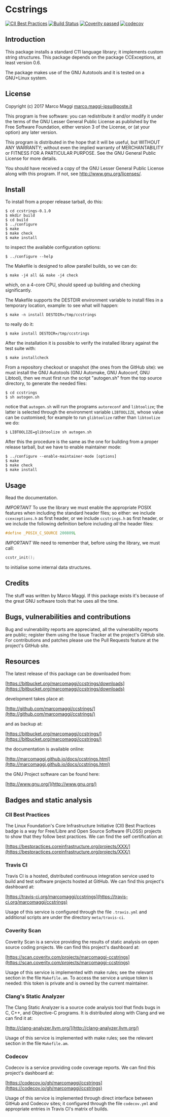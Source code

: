 # Ccstrings

[![CII Best Practices](https://bestpractices.coreinfrastructure.org/projects/XXX/badge)](https://bestpractices.coreinfrastructure.org/projects/XXX)
[![Build Status](https://travis-ci.org/marcomaggi/ccstrings.svg?branch=master)](https://travis-ci.org/marcomaggi/ccstrings)
[![Coverity passed](https://scan.coverity.com/projects/YYY/badge.svg)](https://scan.coverity.com/projects/marcomaggi-ccstrings)
[![codecov](https://codecov.io/gh/marcomaggi/ccstrings/branch/master/graph/badge.svg)](https://codecov.io/gh/marcomaggi/ccstrings)


## Introduction

This package  installs a  standard C11  language library;  it implements
custom  string   structures.   This  package  depends   on  the  package
CCExceptions, at least version 0.6.

The  package makes  use of  the  GNU Autotools  and  it is  tested on  a
GNU+Linux system.


## License

Copyright (c) 2017 Marco Maggi <marco.maggi-ipsu@poste.it>

This program is free software: you  can redistribute it and/or modify it
under the terms of the GNU Lesser General Public License as published by
the Free  Software Foundation, either version  3 of the License,  or (at
your option) any later version.

This program  is distributed  in the  hope that it  will be  useful, but
WITHOUT   ANY   WARRANTY;  without   even   the   implied  warranty   of
MERCHANTABILITY  or  FITNESS FOR  A  PARTICULAR  PURPOSE.  See  the  GNU
General Public License for more details.

You should have received a copy of the GNU Lesser General Public License
along with this program.  If not, see <http://www.gnu.org/licenses/>.


## Install

To install from a proper release tarball, do this:

```
$ cd ccstrings-0.1.0
$ mkdir build
$ cd build
$ ../configure
$ make
$ make check
$ make install
```

to inspect the available configuration options:

```
$ ../configure --help
```

The Makefile is designed to allow parallel builds, so we can do:

```
$ make -j4 all && make -j4 check
```

which,  on  a  4-core  CPU,   should  speed  up  building  and  checking
significantly.

The Makefile supports the DESTDIR  environment variable to install files
in a temporary location, example: to see what will happen:

```
$ make -n install DESTDIR=/tmp/ccstrings
```

to really do it:

```
$ make install DESTDIR=/tmp/ccstrings
```

After the  installation it is  possible to verify the  installed library
against the test suite with:

```
$ make installcheck
```

From a repository checkout or snapshot  (the ones from the GitHub site):
we  must install  the GNU  Autotools  (GNU Automake,  GNU Autoconf,  GNU
Libtool), then  we must first run  the script "autogen.sh" from  the top
source directory, to generate the needed files:

```
$ cd ccstrings
$ sh autogen.sh

```

notice  that  `autogen.sh`  will   run  the  programs  `autoreconf`  and
`libtoolize`; the  latter is  selected through the  environment variable
`LIBTOOLIZE`,  whose  value  can  be  customised;  for  example  to  run
`glibtoolize` rather than `libtoolize` we do:

```
$ LIBTOOLIZE=glibtoolize sh autogen.sh
```

After this  the procedure  is the same  as the one  for building  from a
proper release tarball, but we have to enable maintainer mode:

```
$ ../configure --enable-maintainer-mode [options]
$ make
$ make check
$ make install
```

## Usage

Read the documentation.

*IMPORTANT*  To use  the library  we must  enable the  appropriate POSIX
features when including the standard header files; so either: we include
`ccexceptions.h` as first  header, or we include  `ccstrings.h` as first
header, or  we include the  following definition before  including *all*
the header files:

```C
#define _POSIX_C_SOURCE 200809L
```

*IMPORTANT* We need to remember that,  before using the library, we must
call:

```C
ccstr_init();
```

to initialise some internal data structures.


## Credits

The  stuff was  written by  Marco Maggi.   If this  package exists  it's
because of the great GNU software tools that he uses all the time.


## Bugs, vulnerabilities and contributions

Bug  and vulnerability  reports are  appreciated, all  the vulnerability
reports  are  public; register  them  using  the  Issue Tracker  at  the
project's GitHub  site.  For  contributions and  patches please  use the
Pull Requests feature at the project's GitHub site.


## Resources

The latest release of this package can be downloaded from:

[https://bitbucket.org/marcomaggi/ccstrings/downloads](https://bitbucket.org/marcomaggi/ccstrings/downloads)

development takes place at:

[http://github.com/marcomaggi/ccstrings/](http://github.com/marcomaggi/ccstrings/)

and as backup at:

[https://bitbucket.org/marcomaggi/ccstrings/](https://bitbucket.org/marcomaggi/ccstrings/)

the documentation is available online:

[http://marcomaggi.github.io/docs/ccstrings.html](http://marcomaggi.github.io/docs/ccstrings.html)

the GNU Project software can be found here:

[http://www.gnu.org/](http://www.gnu.org/)


## Badges and static analysis

### CII Best Practices

The  Linux  Foundation's  Core   Infrastructure  Initiative  (CII)  Best
Practices badge is a way for Free/Libre and Open Source Software (FLOSS)
projects to show that they follow  best practices.  We can find the self
certification at:

[https://bestpractices.coreinfrastructure.org/projects/XXX/](https://bestpractices.coreinfrastructure.org/projects/XXX/)


### Travis CI

Travis CI is  a hosted, distributed continuous  integration service used
to build and test software projects  hosted at GitHub.  We can find this
project's dashboard at:

[https://travis-ci.org/marcomaggi/ccstrings](https://travis-ci.org/marcomaggi/ccstrings)

Usage of this  service is configured through the  file `.travis.yml` and
additional scripts are under the directory `meta/travis-ci`.


### Coverity Scan

Coverity Scan is  a service providing the results of  static analysis on
open source coding projects.  We can find this project's dashboard at:

[https://scan.coverity.com/projects/marcomaggi-ccstrings](https://scan.coverity.com/projects/marcomaggi-ccstrings)

Usage of this  service is implemented with make rules;  see the relevant
section in the file `Makefile.am`.  To access the service a unique token
is needed: this token is private and is owned by the current maintainer.


### Clang's Static Analyzer

The Clang Static Analyzer is a source code analysis tool that finds bugs
in C, C++, and Objective-C programs.  It is distributed along with Clang
and we can find it at:

[http://clang-analyzer.llvm.org/](http://clang-analyzer.llvm.org/)

Usage of this  service is implemented with make rules;  see the relevant
section in the file `Makefile.am`.


### Codecov

Codecov is a service providing code  coverage reports.  We can find this
project's dashboard at:

[https://codecov.io/gh/marcomaggi/ccstrings](https://codecov.io/gh/marcomaggi/ccstrings)

Usage of  this service is  implemented through direct  interface between
GitHub and Codecov  sites; it configured through  the file `codecov.yml`
and appropriate entries in Travis CI's matrix of builds.

